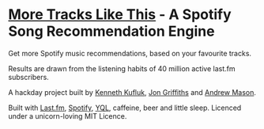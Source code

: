 # [More Tracks Like This](http://moretrackslikethis.com/) - A Spotify Song Recommendation Engine

Get more Spotify music recommendations, based on your favourite tracks.

Results are drawn from the listening habits of 40 million active last.fm subscribers.

A hackday project built by [Kenneth Kufluk](http://kenneth.kufluk.com/), [Jon Griffiths](http://www.joncreightongriffiths.co.uk/) and [Andrew Mason](http://coderonfire.com/).

Built with [Last.fm](http://www.last.fm/api), [Spotify](http://developer.spotify.com/en/metadata-api/overview/), [YQL](http://developer.yahoo.com/yql/), caffeine, beer and little sleep. Licenced under a unicorn-loving MIT Licence.
